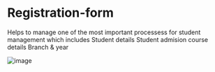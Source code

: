 # Registration-form
Helps to manage one of the most important processess for student management which includes 
                          Student details
                          Student admision
                          course details
                          Branch & year
                          
                          
  ![image](https://user-images.githubusercontent.com/127126687/230759753-477559a0-05f1-4f71-ba68-e867a837f5a5.png)


